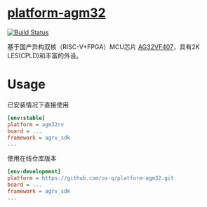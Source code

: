# [platform-agm32](https://github.com/os-q/platform-agm32)

[![Build Status](https://github.com/os-q/platform-agm32/workflows/examples/badge.svg)](https://github.com/os-q/platform-agm32/actions/workflows/examples.yml)

基于国产异构双核（RISC-V+FPGA）MCU芯片 [AG32VF407](https://github.com/SoCXin/AG32VF407)，具有2K LES(CPLD)和丰富的外设。

# Usage

已安装情况下直接使用
```ini
[env:stable]
platform = agm32rv
board = ...
framework = agrv_sdk
...
```
使用在线仓库版本
```ini
[env:development]
platform = https://github.com/os-q/platform-agm32.git
board = ...
framework = agrv_sdk
...
```